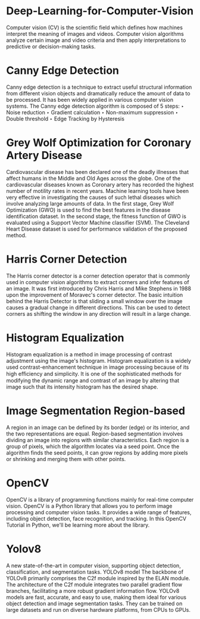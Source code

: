 # Deep-Learning-for-Computer-Vision
Computer vision (CV) is the scientific field which defines how machines interpret the meaning of images and videos. Computer vision algorithms analyze certain image and video criteria and then apply interpretations to predictive or decision-making tasks.

# Canny Edge Detection
Canny edge detection is a technique to extract useful structural information from different vision objects and dramatically reduce the amount of data to be processed. It has been widely applied in various computer vision systems.
The Canny edge detection algorithm is composed of 5 steps:
‣ Noise reduction
‣ Gradient calculation
‣ Non-maximum suppression
‣ Double threshold
‣ Edge Tracking by Hysteresis

# Grey Wolf Optimization for Coronary Artery Disease
Cardiovascular disease has been declared one of the deadly illnesses that affect humans in the Middle and Old Ages across the globe. One of the cardiovascular diseases known as Coronary artery has recorded the highest number of motility rates in recent years. Machine learning tools have been very effective in investigating the causes of such lethal diseases which involve analyzing large amounts of data.
In the first stage, Grey Wolf Optimization (GWO) is used to find the best features in the disease identification dataset. In the second stage, the fitness function of GWO is evaluated using a Support Vector Machine classifier (SVM). The Cleveland Heart Disease dataset is used for performance validation of the proposed method.

# Harris Corner Detection
The Harris corner detector is a corner detection operator that is commonly used in computer vision algorithms to extract corners and infer features of an image. It was first introduced by Chris Harris and Mike Stephens in 1988 upon the improvement of Moravec's corner detector.
The basic intuition behind the Harris Detector is that sliding a small window over the image causes a gradual change in different directions. This can be used to detect corners as shifting the window in any direction will result in a large change.

# Histogram Equalization
Histogram equalization is a method in image processing of contrast adjustment using the image's histogram. Histogram equalization is a widely used contrast-enhancement technique in image processing because of its high eﬃciency and simplicity. It is one of the sophisticated methods for modifying the dynamic range and contrast of an image by altering that image such that its intensity histogram has the desired shape.

# Image Segmentation Region-based
A region in an image can be defined by its border (edge) or its interior, and the two representations are equal. Region-based segmentation involves dividing an image into regions with similar characteristics. Each region is a group of pixels, which the algorithm locates via a seed point. Once the algorithm finds the seed points, it can grow regions by adding more pixels or shrinking and merging them with other points.

# OpenCV
OpenCV is a library of programming functions mainly for real-time computer vision. OpenCV is a Python library that allows you to perform image processing and computer vision tasks. It provides a wide range of features, including object detection, face recognition, and tracking. In this OpenCV Tutorial in Python, we'll be learning more about the library.

# Yolov8
A new state-of-the-art in computer vision, supporting object detection, classification, and segmentation tasks. YOLOv8 model The backbone of YOLOv8 primarily comprises the C2f module inspired by the ELAN module. The architecture of the C2f module integrates two parallel gradient flow branches, facilitating a more robust gradient information flow.
YOLOv8 models are fast, accurate, and easy to use, making them ideal for various object detection and image segmentation tasks. They can be trained on large datasets and run on diverse hardware platforms, from CPUs to GPUs.
